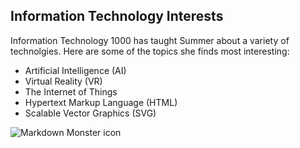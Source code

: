 ## Information Technology Interests

Information Technology 1000 has taught Summer about a variety of technolgies. Here are some of the topics she finds most interesting:
* Artificial Intelligence (AI)
* Virtual Reality (VR)
* The Internet of Things
* Hypertext Markup Language (HTML)
* Scalable Vector Graphics (SVG)

<img src="https://www.google.com/url?sa=i&url=https%3A%2F%2Ftheconversation.com%2Fan-ai-professor-explains-three-concerns-about-granting-citizenship-to-robot-sophia-86479&psig=AOvVaw0cGzaIHVgRQLzDWLzHGeA9&ust=1607719522101000&source=images&cd=vfe&ved=0CAIQjRxqFwoTCODq0IikxO0CFQAAAAAdAAAAABAD.png"
     alt="Markdown Monster icon"
     style="float: left; margin-right: 10px;" />
